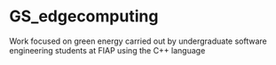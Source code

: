 # GS_edgecomputing
Work focused on green energy carried out by undergraduate software engineering students at FIAP using the C++ language
